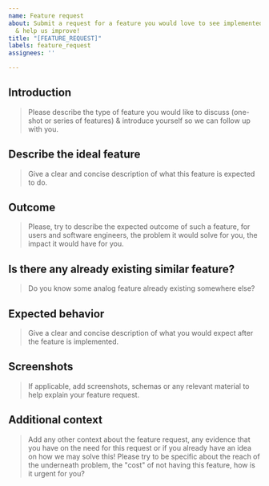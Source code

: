 ```yaml
---
name: Feature request
about: Submit a request for a feature you would love to see implemented in Substra
  & help us improve!
title: "[FEATURE_REQUEST]"
labels: feature_request
assignees: ''

---
```


## Introduction

> Please describe the type of feature you would like to discuss (one-shot or series of features) & introduce yourself so we can follow up with you.

## Describe the ideal feature

> Give a clear and concise description of what this feature is expected to do.

## Outcome

> Please, try to describe the expected outcome of such a feature, for users and software engineers, the problem it would solve for you, the impact it would have for you.

## Is there any already existing similar feature?

> Do you know some analog feature already existing somewhere else?

## Expected behavior

> Give a clear and concise description of what you would expect after the feature is implemented.

## Screenshots

> If applicable, add screenshots, schemas or any relevant material to help explain your feature request.

## Additional context

> Add any other context about the feature request, any evidence that you have on the need for this request or if you already have an idea on how we may solve this!
> Please try to be specific about the reach of the underneath problem, the "cost" of not having this feature, how is it urgent for you?
